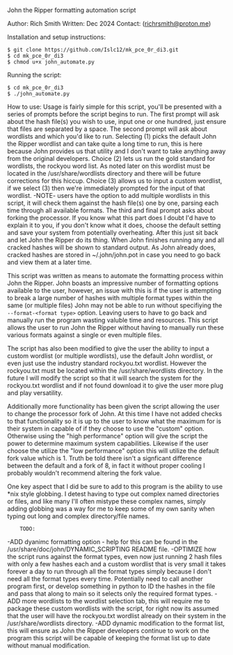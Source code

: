 John the Ripper formatting automation script

Author: Rich Smith 
Written: Dec 2024
Contact: (richrsmith@proton.me)

Installation and setup instructions:
```
$ git clone https://github.com/Islc12/mk_pce_0r_di3.git
$ cd mk_pce_0r_di3
$ chmod u+x john_automate.py
```

Running the script:
```
$ cd mk_pce_0r_di3
$ ./john_automate.py
```

How to use:
Usage is fairly simple for this script, you'll be presented with a series of prompts before the script begins to run. The first prompt will ask about
the hash file(s) you wish to use, input one or one hundred, just ensure that files are separated by a space. The second prompt will ask about
wordlists and which you'd like to run. Selecting (1) picks the default John the Ripper wordlist and can take quite a long time to run, this is
here because John provides us that utility and I don't want to take anything away from the original developers. Choice (2) lets us run the 
gold standard for wordlists, the rockyou word list. As noted later on this wordlist must be located in the /usr/share/wordlists directory and
there will be future corrections for this hiccup. Choice (3) allows us to input a custom wordlist, if we select (3) then we're immediately 
prompted for the input of that wordlist. -NOTE- users have the option to add multiple wordlists in this script, it will check them against the
hash file(s) one by one, parsing each time through all available formats. The third and final prompt asks about forking the processor. If you
know what this part does I doubt I'd have to explain it to you, if you don't know what it does, choose the default setting and save your
system from potentially overheating. After this just sit back and let John the Ripper do its thing. When John finishes running any and all
cracked hashes will be shown to standard output. As John already does, cracked hashes are stored in ~/.john/john.pot in case you need to go
back and view them at a later time.

This script was written as means to automate the formatting process within John the Ripper. John boasts an impressive number of 
formatting options available to the user, however, an issue with this is if the user is attempting to break a large number of hashes
with multiple format types within the same (or multiple files) John may not be able to run without specifiying the `--format-<format type>`
option. Leaving users to have to go back and manually run the program wasting valuble time and resources. This script allows the user
to run John the Ripper without having to manually run these various formats against a single or even multiple files. 

The script has also been modified to give the user the ability to input a custom wordlist (or multiple wordlists), use the default 
John wordlist, or even just use the industry standard rockyou.txt wordlist. However the rockyou.txt must be located within the 
/usr/share/wordlists directory. In the future I will modify the script so that it will search the system for the rockyou.txt wordlist
and if not found download it to give the user more plug and play versatility. 

Additionally more functionality has been given the script allowing the user to change the processor fork of John. 
At this time I have not added checks to that functionality so it is up to the user to know what the maximum for is their 
system in capable of if they choose to use the "custom" option. Otherwise using the "high performance" option will give the script the power
to determine maximum system capabilities. Likewise if the user choose the utilize the "low performance" option this will utilize the default
fork value which is 1. Truth be told there isn't a signficant difference between the default and a fork of 8, in fact it without proper cooling
I probably wouldn't recommend altering the fork value. 

One key aspect that I did be sure to add to this program is the ability to use \*nix style globbing. I detest having to type out complex
named directories or files, and like many I'll often mistype these complex names, simply adding globbing was a way for me to keep some
of my own sanity when typing out long and complex directory/file names.

        TODO:
-ADD dyanimc formatting option - help for this can be found in the /usr/share/doc/john/DYNAMIC\_SCRIPTING README file.
-OPTIMIZE how the script runs against the format types, even now just running 2 hash files with only a few hashes each and
    a custom wordlist that is very small it takes forever a day to run through all the format types simply because I don't need
    all the format types every time. Potentially need to call another program first, or develop something in python to ID the
    hashes in the file and pass that along to main so it selects only the required format types.
-ADD more wordlists to the wordlist selection tab, this will require me to package these custom wordlists with the script, 
    for right now its assumed that the user will have the rockyou.txt wordlist already on their system in the /usr/share/wordlists
    directory.
-ADD dynamic modification to the format list, this will ensure as John the Ripper developers continue to work on the program this 
    script will be capable of keeping the format list up to date without manual modification.
